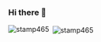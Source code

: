 ### Hi there 👋

<!--
**stamp465/stamp465** is a ✨ _special_ ✨ repository because its `README.md` (this file) appears on your GitHub profile.

Here are some ideas to get you started:

- 🔭 I’m currently working on ...
- 🌱 I’m currently learning ...
- 👯 I’m looking to collaborate on ...
- 🤔 I’m looking for help with ...
- 💬 Ask me about ...
- 📫 How to reach me: ...
- 😄 Pronouns: ...
- ⚡ Fun fact: ...
-->

<p><img align="left" src="https://github-readme-stats.vercel.app/api/top-langs?username=stamp465&show_icons=true&locale=en&layout=compact" alt="stamp465" /></p>

<p>&nbsp;<img align="center" src="https://github-readme-stats.vercel.app/api?username=stamp465&show_icons=true&locale=en" alt="stamp465" /></p>
